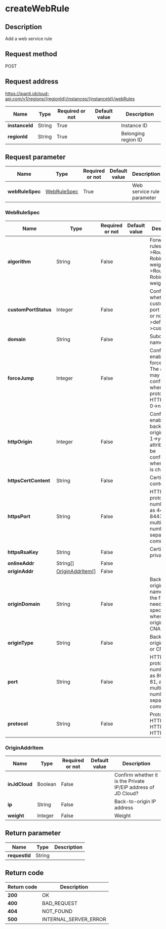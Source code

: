 # createWebRule


## Description
Add a web service rule

## Request method
POST

## Request address
https://ipanti.jdcloud-api.com/v1/regions/{regionId}/instances/{instanceId}/webRules

|Name|Type|Required or not|Default value|Description|
|---|---|---|---|---|
|**instanceId**|String|True||Instance ID|
|**regionId**|String|True||Belonging region ID|

## Request parameter
|Name|Type|Required or not|Default value|Description|
|---|---|---|---|---|
|**webRuleSpec**|[WebRuleSpec](##WebRuleSpec)|True||Web service rule parameter|

### <a name="WebRuleSpec">WebRuleSpec</a>
|Name|Type|Required or not|Default value|Description|
|---|---|---|---|---|
|**algorithm**|String|False||Forwarding rules: wrr->Round Robin with weight  rr->Round Robin without weight|
|**customPortStatus**|Integer|False||Confirm whether it is customized port number or not? 0->default  1->customized|
|**domain**|String|False||Subdomain name|
|**forceJump**|Integer|False||Confirm to enable https forced jump? The attribute may be configured when the protocol is HTTP_HTTPS  0->no  1->yes|
|**httpOrigin**|Integer|False||Confirm to enable http back-to-origin, 0->no  1->yes. The attribute may be configured when HTTPS is checked|
|**httpsCertContent**|String|False||Certificate content|
|**httpsPort**|String|False||HTTPS protocol port number, such as 443 and 8443, and multiple port numbers are separated by commas|
|**httpsRsaKey**|String|False||Certificate private key|
|**onlineAddr**|String[]|False|||
|**originAddr**|[OriginAddrItem[]](##OriginAddrItem)|False|||
|**originDomain**|String|False||Back-to-origin domain name, and the field needs to be specified when originType is CNAME|
|**originType**|String|False||Back-to-origin type, A or CNAME|
|**port**|String|False||HTTP protocol port number, such as 80 and 81, and multiple port numbers are separated by commas|
|**protocol**|String|False||Protocol: HTTP, HTTPS and HTTP_HTTPS|
### <a name="OriginAddrItem">OriginAddrItem</a>
|Name|Type|Required or not|Default value|Description|
|---|---|---|---|---|
|**inJdCloud**|Boolean|False||Confirm whether it is the Private IP/EIP address of JD Cloud?|
|**ip**|String|False||Back-to-origin IP address|
|**weight**|Integer|False||Weight|

## Return parameter
|Name|Type|Description|
|---|---|---|
|**requestId**|String||



## Return code
|Return code|Description|
|---|---|
|**200**|OK|
|**400**|BAD_REQUEST|
|**404**|NOT_FOUND|
|**500**|INTERNAL_SERVER_ERROR|
